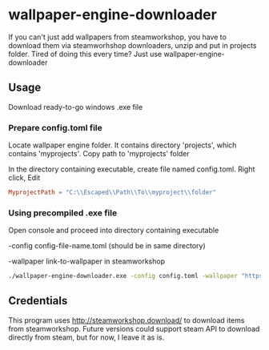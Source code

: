 # wallpaper-engine-downloader

If you can't just add wallpapers from steamworkshop, you have to download them via steamworhshop downloaders, unzip and put in projects folder.
Tired of doing this every time? Just use wallpaper-engine-downloader

## Usage

Download ready-to-go windows .exe file

### Prepare config.toml file

Locate wallpaper engine folder.
It contains directory 'projects', which contains 'myprojects'.
Copy path to 'myprojects' folder 

In the directory containing executable, create file named config.toml.
Right click, Edit

```toml
MyprojectPath = "C:\\Escaped\\Path\\To\\myproject\\folder"
```

### Using precompiled .exe file

Open console and proceed into directory containing executable

-config config-file-name.toml (should be in same directory)

-wallpaper link-to-wallpaper in steamworkshop

```bash
./wallpaper-engine-downloader.exe -config config.toml -wallpaper "https://steamcommunity.com/sharedfiles/filedetails/?id=818603284&searchtext="
```

## Credentials

This program uses http://steamworkshop.download/ to download items from steamworkshop. Future versions could support steam API to download directly from steam, but for now, I leave it as is.

